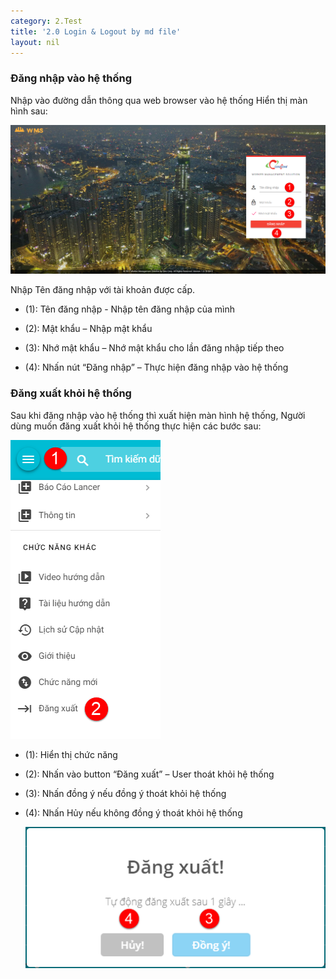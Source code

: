 ```yaml
---
category: 2.Test
title: '2.0 Login & Logout by md file'
layout: nil
---
```

### Đăng nhập vào hệ thống

Nhập vào đường dẫn thông qua web browser vào hệ thống Hiển thị màn hình sau:

![](/assets/media/7dcde11317a23961db4d36baba005589.png)

Nhập Tên đăng nhập với tài khoản được cấp.

-   (1): Tên đăng nhập - Nhập tên đăng nhập của mình

-   (2): Mật khẩu – Nhập mật khẩu

-   (3): Nhớ mật khẩu – Nhớ mật khẩu cho lần đăng nhập tiếp theo

-   (4): Nhấn nút “Đăng nhập” – Thực hiện đăng nhập vào hệ thống

### Đăng xuất khỏi hệ thống

Sau khi đăng nhập vào hệ thống thì xuất hiện màn hình hệ thống, Người dùng muốn
đăng xuất khỏi hệ thống thực hiện các bước sau:

![](/assets/media/cbb26a053d9c2fe848a76ff90ea0398b.png)

-   (1): Hiển thị chức năng

-   (2): Nhấn vào button “Đăng xuất” – User thoát khỏi hệ thống

-   (3): Nhấn đồng ý nếu đồng ý thoát khỏi hệ thống

-   (4): Nhấn Hủy nếu không đồng ý thoát khỏi hệ thống

    ![](/assets/media/7055c86938fb5e7a7efc3af1b74ca903.png)
